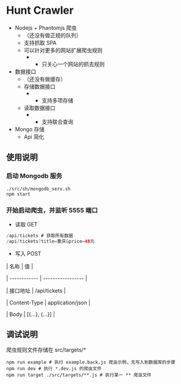 # Hunt Crawler

* Nodejs + Phantomjs 爬虫
  * （还没有做正规的队列）
  * 支持抓取 SPA
  * 可以针对更多的网站扩展爬虫规则
    * - 只关心一个网站的抓去规则
* 数据接口
  * （还没有做缓存）
  * 存储数据接口
    * - 支持多项存储
  * 读取数据接口
    * - 支持联合查询
* Mongo 存储
  * Api 简化

## 使用说明

### 启动 Mongodb 服务
```shell
./src/sh/mongodb_serv.sh
npm start
```
### 开始启动爬虫，并监听 5555 端口

* 读取 GET
```java
/api/tickets # 获取所有数据
/api/tickets?title=重庆&price=48元
```

* 写入 POST

| 名称         | 值                |

| ------------ | ----------------- |

| 接口地址     | /api/tickets      |

| Content-Type | application/json  |

| Body         | [{...}, {...}]    |

## 调试说明

爬虫规则文件存储在 src/targets/*

```shell
npm run example # 执行 example.back.js 爬虫示例，无写入到数据库的步骤
npm run dev # 执行 *.dev.js 的爬虫文件
npm run target ./src/targets/**.js # 执行某一 ** 爬虫文件
```
